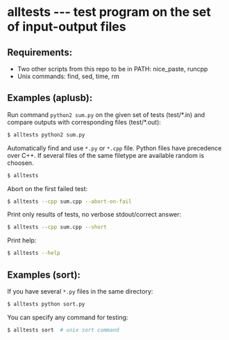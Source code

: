 # alltests --- test program on the set of input-output files


## Requirements:

* Two other scripts from this repo to be in PATH: nice\_paste, runcpp
* Unix commands: find, sed, time, rm


## Examples (aplusb):

Run command `python2 sum.py` on the given set of tests (test/\*.in)
and compare outputs with corresponding files (test/\*.out):
```bash
$ alltests python2 sum.py
```

Automatically find and use `*.py` or `*.cpp` file.
Python files have precedence over C++.
If several files of the same filetype are available random is choosen.
```bash
$ alltests
```

Abort on the first failed test:
```bash
$ alltests --cpp sum.cpp --abort-on-fail
```

Print only results of tests, no verbose stdout/correct answer:
```bash
$ alltests --cpp sum.cpp --short
```

Print help:
```bash
$ alltests --help
```


## Examples (sort):

If you have several `*.py` files in the same directory:
```bash
$ alltests python sort.py
```

You can specify any command for testing:
```bash
$ alltests sort  # unix sort command
```
